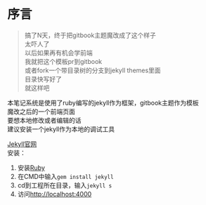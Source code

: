 ---
---

# 序言

>搞了N天，终于把gitbook主题魔改成了这个样子\
>太吓人了\
>以后如果再有机会学前端\
>我就把这个模板pr到gitbook\
>或者fork一个带目录树的分支到jekyll themes里面\
>目录快写好了\
>就这样吧

本笔记系统是使用了ruby编写的jekyll作为框架，gitbook主题作为模板\
魔改之后的一个前端页面\
要想本地修改或者编辑的话\
建议安装一个jekyll作为本地的调试工具

[Jekyll官网](http://jekyllcn.com)\
安装：

1. 安装[Ruby](http://www.ruby-lang.org/zh_cn/)
2. 在CMD中输入`gem install jekyll`
3. cd到工程所在目录，输入`jekyll s`
4. 访问<http://localhost:4000>
